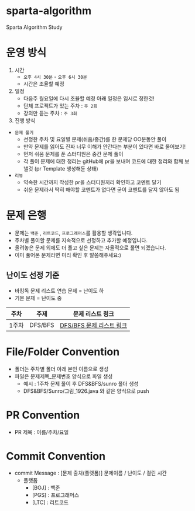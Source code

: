# sparta-algorithm
Sparta Algorithm Study


# 운영 방식
1. 시간
   - `오후 4시 30분` - `오후 6시 30분`
   - 시간은 조율할 예정
3. 일정
   - 다음주 월요일에 다시 조율할 예정 아래 일정은 임시로 정한것!
   - 단체 프로젝트가 있는 주차 : `주 2회`
   - 강의만 듣는 주차 : `주 3회`
4. 진행 방식
 - `문제 풀기`
   - 선정한 주차 및 요일별 문제(쉬움/중간)를 한 문제당 OO분동안 풀이
   - 만약 문제를 읽어도 진짜 너무 이해가 안간다는 부분이 있다면 바로 물어보기!
   - 먼저 쉬움 문제를 푼 스터디원은 중간 문제 풀이
   - 각 풀이 문제에 대한 정리는 gitHub에 pr을 보내며 코드에 대한 정리와 함께 보낼것 (pr Template 생성해둔 상태)
 - `리뷰`
   - 약속한 시간까지 작성한 pr을 스터디원끼리 확인하고 코멘트 달기
   - 쉬운 문제라서 딱히 해야할 코멘트가 없다면 굳이 코멘트를 달지 않아도 됨
  
# 문제 은행
- 문제는 `백준` , `리트코드`, `프로그래머스`를 활용할 생각입니다.
- 주차별 풀이할 문제를 지속적으로 선정하고 추가할 예정입니다.
- 올려놓은 문제 외에도 더 풀고 싶은 문제는 자율적으로 풀면 되겠습니다.
- 이미 풀어본 문제라면 미리 확인 후 말씀해주세요:)

## 난이도 선정 기준
- 바킹독 문제 리스트 연습 문제 = 난이도 하
- 기본 문제 = 난이도 중

| 주차 | 주제 | 문제 리스트 링크 | 
| :--: | :--: | :--: |
| 1주차 | DFS/BFS | [DFS/BFS 문제 리스트 링크](https://github.com/Sunro1994/sparta-algorithm/blob/main/DFS%26BFS/DFS%26BFS%EB%AC%B8%EC%A0%9C%EB%A6%AC%EC%8A%A4%ED%8A%B8.md) |

# File/Folder Convention
- 폴더는 주차별 폴더 아래 본인 이름으로 생성
- 파일은 문제제목_문제번호 양식으로 파일 생성
   - 예시 : 1주차 문제 풀이 후 DFS&BFS/sunro 폴더 생성
   - DFS&BFS/Sunro/그림_1926.java 와 같은 양식으로 push
   

# PR Convention
- PR 제목 : 이름/주차/요일

# Commit Convention
- commit Message : \[문제 출처(플랫폼)\] 문제이름 / 난이도 / 걸린 시간
   - 플랫폼
      - \[BOJ\] : 백준
      - \[PGS\] : 프로그래머스
      - \[LTC\] : 리트코드

